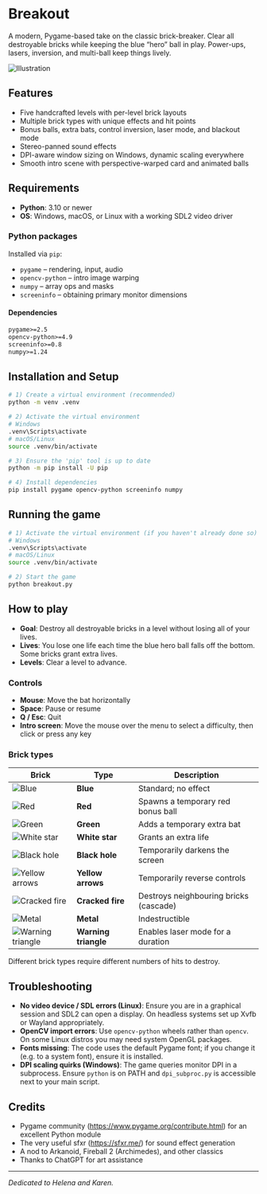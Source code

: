# Breakout

A modern, Pygame-based take on the classic brick-breaker. Clear all destroyable bricks while keeping the blue “hero” ball in play. Power-ups, lasers, inversion, and multi-ball keep things lively.

![Illustration](./sprites/sm-intro.png)

## Features

- Five handcrafted levels with per-level brick layouts
- Multiple brick types with unique effects and hit points
- Bonus balls, extra bats, control inversion, laser mode, and blackout mode
- Stereo-panned sound effects
- DPI-aware window sizing on Windows, dynamic scaling everywhere
- Smooth intro scene with perspective-warped card and animated balls

## Requirements

- **Python**: 3.10 or newer  
- **OS**: Windows, macOS, or Linux with a working SDL2 video driver

### Python packages

Installed via `pip`:

- `pygame` – rendering, input, audio
- `opencv-python` – intro image warping
- `numpy` – array ops and masks
- `screeninfo` – obtaining primary monitor dimensions

#### Dependencies

```txt
pygame>=2.5
opencv-python>=4.9
screeninfo>=0.8
numpy>=1.24
```

## Installation and Setup

```bash
# 1) Create a virtual environment (recommended)
python -m venv .venv

# 2) Activate the virtual environment
# Windows
.venv\Scripts\activate
# macOS/Linux
source .venv/bin/activate

# 3) Ensure the 'pip' tool is up to date
python -m pip install -U pip

# 4) Install dependencies
pip install pygame opencv-python screeninfo numpy
```

## Running the game

```bash
# 1) Activate the virtual environment (if you haven't already done so)
# Windows
.venv\Scripts\activate
# macOS/Linux
source .venv/bin/activate

# 2) Start the game
python breakout.py
```

## How to play

- **Goal**: Destroy all destroyable bricks in a level without losing all of your lives.
- **Lives**: You lose one life each time the blue hero ball falls off the bottom. Some bricks grant extra lives.
- **Levels**: Clear a level to advance.

### Controls

- **Mouse**: Move the bat horizontally
- **Space**: Pause or resume
- **Q / Esc**: Quit
- **Intro screen**: Move the mouse over the menu to select a difficulty, then click or press any key

### Brick types

| Brick | Type | Description |
|-------|-------|-------------|
| ![Blue](./sprites/sm-brick0.png) | **Blue** | Standard; no effect |
| ![Red](./sprites/sm-brick1.png) | **Red** | Spawns a temporary red bonus ball |
| ![Green](./sprites/sm-brick2.png) | **Green** | Adds a temporary extra bat |
| ![White star](./sprites/sm-brick3.png) | **White star** | Grants an extra life |
| ![Black hole](./sprites/sm-brick4.png) | **Black hole** | Temporarily darkens the screen |
| ![Yellow arrows](./sprites/sm-brick5.png) | **Yellow arrows** | Temporarily reverse controls |
| ![Cracked fire](./sprites/sm-brick6.png) | **Cracked fire** | Destroys neighbouring bricks (cascade) |
| ![Metal](./sprites/sm-brick7.png) | **Metal** | Indestructible |
| ![Warning triangle](./sprites/sm-brick8.png) | **Warning triangle** | Enables laser mode for a duration |

Different brick types require different numbers of hits to destroy.

## Troubleshooting

- **No video device / SDL errors (Linux)**: Ensure you are in a graphical session and SDL2 can open a display. On headless systems set up Xvfb or Wayland appropriately.
- **OpenCV import errors**: Use `opencv-python` wheels rather than `opencv`. On some Linux distros you may need system OpenGL packages.
- **Fonts missing**: The code uses the default Pygame font; if you change it (e.g. to a system font), ensure it is installed.
- **DPI scaling quirks (Windows)**: The game queries monitor DPI in a subprocess. Ensure `python` is on PATH and `dpi_subproc.py` is accessible next to your main script.

## Credits

- Pygame community (https://www.pygame.org/contribute.html) for an excellent Python module
- The very useful sfxr (https://sfxr.me/) for sound effect generation
- A nod to Arkanoid, Fireball 2 (Archimedes), and other classics
- Thanks to ChatGPT for art assistance

---

_Dedicated to Helena and Karen._

